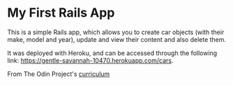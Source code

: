 # My First Rails App

This is a simple Rails app, which allows you to create car objects (with their make, model and year), update and view their content and also delete them.

It was deployed with Heroku, and can be accessed through the following link: https://gentle-savannah-10470.herokuapp.com/cars.

From The Odin Project's [curriculum](https://www.theodinproject.com/courses/web-development-101/lessons/your-first-rails-application)
